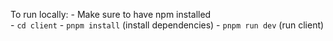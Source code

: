 To run locally:
    - Make sure to have npm installed  
    - `cd client`
    - `pnpm install` (install dependencies)
    - `pnpm run dev` (run client)